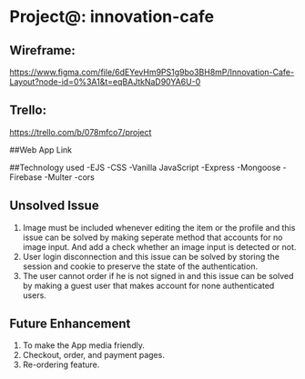 # Project@: innovation-cafe
## Wireframe:
https://www.figma.com/file/6dEYevHm9PS1g9bo3BH8mP/Innovation-Cafe-Layout?node-id=0%3A1&t=eqBAJtkNaD90YA6U-0

## Trello:
https://trello.com/b/078mfco7/project

##Web App Link

##Technology used
-EJS
-CSS
-Vanilla JavaScript
-Express
-Mongoose
-Firebase
-Multer
-cors

## Unsolved Issue
1. Image must be included whenever editing the item or the profile and this issue can be solved by making seperate method that accounts for no image input. And add a check whether an image input is detected or not.
2. User login disconnection and this issue can be solved by storing the session and cookie to preserve the state of the authentication.
3. The user cannot order if he is not signed in and this issue can be solved by making a guest user that makes account for none authenticated users.

## Future Enhancement
1. To make the App media friendly.
2. Checkout, order, and payment pages.
3. Re-ordering feature.
